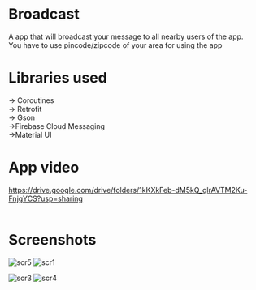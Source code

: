 # Broadcast
A app that will broadcast your message to all nearby users of  the app. <br>  You have to use pincode/zipcode of your area for using the app

# Libraries used
-> Coroutines
<br>
-> Retrofit
<br>
-> Gson
<br>
->Firebase Cloud Messaging
<br>
->Material UI
<br>
# App video
https://drive.google.com/drive/folders/1kKXkFeb-dM5kQ_qlrAVTM2Ku-FnjgYCS?usp=sharing
<br>
<br>
# Screenshots

![scr5](https://user-images.githubusercontent.com/48099786/121035878-ef2e2780-c7cb-11eb-9463-76dccc024c02.jpeg)
![scr1](https://user-images.githubusercontent.com/48099786/121035884-f05f5480-c7cb-11eb-92a1-6041db744c2d.jpeg)

![scr3](https://user-images.githubusercontent.com/48099786/121035890-f0f7eb00-c7cb-11eb-89ef-ac4c62a5db2c.jpeg)
![scr4](https://user-images.githubusercontent.com/48099786/121035892-f1908180-c7cb-11eb-8fc9-0e12f2778d84.jpeg)
